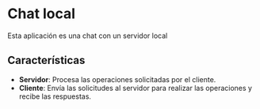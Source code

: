# Chat local

Esta aplicación es una chat con un servidor local

## Características

- **Servidor**: Procesa las operaciones solicitadas por el cliente.
- **Cliente**: Envía las solicitudes al servidor para realizar las operaciones y recibe las respuestas.
